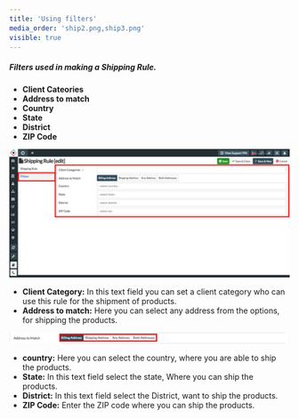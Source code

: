 ```yaml
---
title: 'Using filters'
media_order: 'ship2.png,ship3.png'
visible: true
---
```


##### **Filters used in making a Shipping Rule.**
* **Client Cateories**
* **Address to match**
* **Country**
* **State**
* **District**
* **ZIP Code**

![](ship2.png)

* **Client Category:** In this text field you can set a client category who can use this rule for the shipment of        products. 
* **Address to match:** Here you can select any address from the options, for shipping the products.

![](ship3.png)

* **country:** Here you can select the country, where you are able to ship the products.
* **State:** In this text field select the state, Where you can ship the products.
* **District:** In this text field select the District, want to ship the products.
* **ZIP Code:** Enter the ZIP code where you can ship the products.
